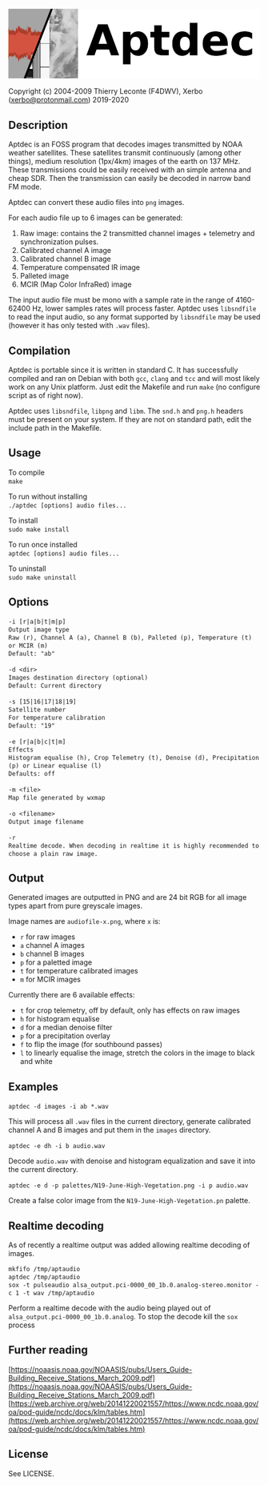 ![Aptdec logo](textlogo.png)

Copyright (c) 2004-2009 Thierry Leconte (F4DWV), Xerbo (xerbo@protonmail.com) 2019-2020

## Description

Aptdec is an FOSS program that decodes images transmitted by NOAA weather satellites. These satellites transmit continuously (among other things), medium resolution (1px/4km) images of the earth on 137 MHz.  
These transmissions could be easily received with an simple antenna and cheap SDR. Then the transmission can easily be decoded in narrow band FM mode.

Aptdec can convert these audio files into `png` images.

For each audio file up to 6 images can be generated:

1. Raw image: contains the 2 transmitted channel images + telemetry and synchronization pulses.
2. Calibrated channel A image
3. Calibrated channel B image
4. Temperature compensated IR image
5. Palleted image
6. MCIR (Map Color InfraRed) image

The input audio file must be mono with a sample rate in the range of 4160-62400 Hz, lower samples rates will process faster.
Aptdec uses `libsndfile` to read the input audio, so any format supported by `libsndfile` may be used (however it has only tested with `.wav` files).

## Compilation

Aptdec is portable since it is written in standard C.
It has successfully compiled and ran on Debian with both `gcc`, `clang` and `tcc` and will most likely work on any Unix platform.
Just edit the Makefile and run `make` (no configure script as of right now). 

Aptdec uses `libsndfile`, `libpng` and `libm`.
The `snd.h` and `png.h` headers must be present on your system.
If they are not on standard path, edit the include path in the Makefile.

## Usage

To compile  
`make`

To run without installing  
`./aptdec [options] audio files...`

To install  
`sudo make install`

To run once installed  
`aptdec [options] audio files...`

To uninstall  
`sudo make uninstall`

## Options

```
-i [r|a|b|t|m|p]
Output image type
Raw (r), Channel A (a), Channel B (b), Palleted (p), Temperature (t) or MCIR (m)
Default: "ab"

-d <dir>
Images destination directory (optional)
Default: Current directory

-s [15|16|17|18|19]
Satellite number
For temperature calibration
Default: "19"

-e [r|a|b|c|t|m]
Effects
Histogram equalise (h), Crop Telemetry (t), Denoise (d), Precipitation (p) or Linear equalise (l)
Defaults: off

-m <file>
Map file generated by wxmap

-o <filename>
Output image filename

-r
Realtime decode. When decoding in realtime it is highly recommended to choose a plain raw image.
```

## Output

Generated images are outputted in PNG and are 24 bit RGB for all image types apart from pure greyscale images.

Image names are `audiofile-x.png`, where `x` is:

 - `r` for raw images
 - `a` channel A images
 - `b` channel B images
 - `p` for a paletted image
 - `t` for temperature calibrated images
 - `m` for MCIR images

Currently there are 6 available effects:

 - `t` for crop telemetry, off by default, only has effects on raw images
 - `h` for histogram equalise
 - `d` for a median denoise filter
 - `p` for a precipitation overlay
 - `f` to flip the image (for southbound passes)
 - `l` to linearly equalise the image, stretch the colors in the image to black and white

## Examples

`aptdec -d images -i ab *.wav`

This will process all `.wav` files in the current directory, generate calibrated channel A and B images and put them in the `images` directory.

`aptdec -e dh -i b audio.wav`

Decode `audio.wav` with denoise and histogram equalization and save it into the current directory.

`aptdec -e d -p palettes/N19-June-High-Vegetation.png -i p audio.wav`

Create a false color image from the `N19-June-High-Vegetation.pn` palette.

## Realtime decoding

As of recently a realtime output was added allowing realtime decoding of images.

```
mkfifo /tmp/aptaudio
aptdec /tmp/aptaudio
sox -t pulseaudio alsa_output.pci-0000_00_1b.0.analog-stereo.monitor -c 1 -t wav /tmp/aptaudio
```

Perform a realtime decode with the audio being played out of `alsa_output.pci-0000_00_1b.0.analog`. To stop the decode kill the `sox` process

## Further reading

[https://noaasis.noaa.gov/NOAASIS/pubs/Users_Guide-Building_Receive_Stations_March_2009.pdf](https://noaasis.noaa.gov/NOAASIS/pubs/Users_Guide-Building_Receive_Stations_March_2009.pdf)  
[https://web.archive.org/web/20141220021557/https://www.ncdc.noaa.gov/oa/pod-guide/ncdc/docs/klm/tables.htm](https://web.archive.org/web/20141220021557/https://www.ncdc.noaa.gov/oa/pod-guide/ncdc/docs/klm/tables.htm)

## License

See LICENSE.